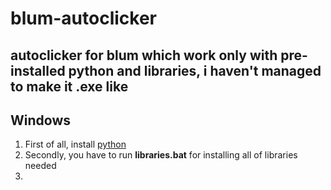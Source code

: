 # blum-autoclicker

## autoclicker for blum which work only with pre-installed python and libraries, i haven't managed to make it .exe like

## Windows
1. First of all, install [python](https://www.python.org/downloads/) 
2. Secondly, you have to run **libraries.bat** for installing all of libraries needed
3. 
